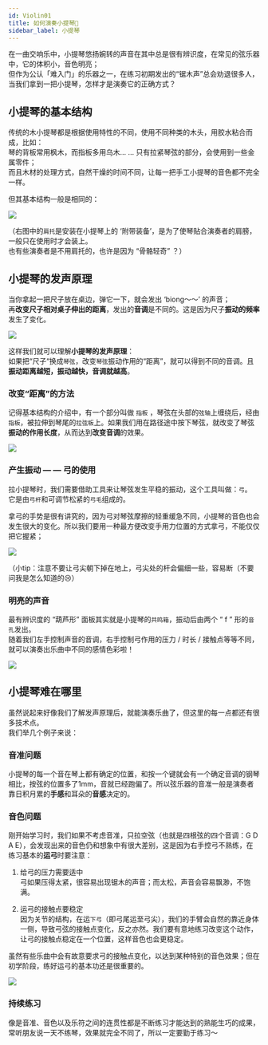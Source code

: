 ```yaml
---
id: Violin01
title: 如何演奏小提琴🎻
sidebar_label: 小提琴
---
```


在一曲交响乐中，小提琴悠扬婉转的声音在其中总是很有辨识度，在常见的弦乐器中，它的体积小，音色明亮；  
但作为公认「难入门」的乐器之一，在练习初期发出的“锯木声”总会劝退很多人，当我们拿到一把小提琴，怎样才是演奏它的正确方式？

## 小提琴的基本结构
传统的木小提琴都是根据使用特性的不同，使用不同种类的木头，用胶水粘合而成，比如：  
琴的背板常用枫木，而指板多用乌木… … 只有拉紧琴弦的部分，会使用到一些金属零件；  
而且木材的处理方式，自然干燥的时间不同，让每一把手工小提琴的音色都不完全一样。    

但其基本结构一般是相同的：  

![](https://blog-imgbed-1304305361.cos.ap-guangzhou.myqcloud.com/Violin-Structure.png)

（右图中的`肩托`是安装在小提琴上的 ‘附带装备’，是为了使琴贴合演奏者的肩膀，一般只在使用时才会装上。  
也有些演奏者是不用肩托的，也许是因为 “骨骼轻奇” ？）

## 小提琴的发声原理
当你拿起一把尺子放在桌边，弹它一下，就会发出 ‘biong～～’ 的声音；  
再**改变尺子相对桌子伸出的距离**，发出的**音调**是不同的。这是因为尺子**振动的频率**发生了变化。

![](https://blog-imgbed-1304305361.cos.ap-guangzhou.myqcloud.com/IMG_0529.jpg)   

这样我们就可以理解**小提琴的发声原理**：  
如果把“尺子“换成`琴弦`，改变`琴弦`振动作用的“距离”，就可以得到不同的音调。且**振动距离越短，振动越快，音调就越高**。

### 改变“距离”的方法
记得基本结构的介绍中，有一个部分叫做 `指板` ，琴弦在头部的`弦轴`上缠绕后，经由`指板`，被拉伸到琴尾的`拉弦板`上。如果我们用在路径途中按下琴弦，就改变了琴弦**振动的作用长度**，从而达到**改变音调**的效果。

![](https://blog-imgbed-1304305361.cos.ap-guangzhou.myqcloud.com/IMG_3368.jpeg)

### 产生振动 — — 弓的使用  
拉小提琴时，我们需要借助工具来让琴弦发生平稳的振动，这个工具叫做：`弓`。  
它是由`弓杆`和可调节松紧的`弓毛`组成的。

拿弓的手势是很有讲究的，因为弓对琴弦摩擦的轻重缓急不同，小提琴的音色也会发生很大的变化。所以我们要用一种最方便改变手用力位置的方式拿弓，不能仅仅把它握紧；

![](https://blog-imgbed-1304305361.cos.ap-guangzhou.myqcloud.com/IMG_3357.jpeg)

（小tip：注意不要让弓尖朝下掉在地上，弓尖处的杆会偏细一些，容易断（不要问我是怎么知道的😢）

### 明亮的声音
最有辨识度的 “葫芦形” 面板其实就是小提琴的`共鸣箱`，振动后由两个 “ f ” 形的`音孔`发出。   
随着我们左手控制声音的音调，右手控制弓作用的压力 / 时长 / 接触点等等不同，就可以演奏出乐曲中不同的感情色彩啦！

![](https://blog-imgbed-1304305361.cos.ap-guangzhou.myqcloud.com/IMG_3367.jpeg)

## 小提琴难在哪里
虽然说起来好像我们了解发声原理后，就能演奏乐曲了，但这里的每一点都还有很多技术点。  
我们举几个例子来说：

### 音准问题
小提琴的每一个音在琴上都有确定的位置，和按一个键就会有一个确定音调的钢琴相比，按弦的位置多了1mm，音就已经跑偏了。所以弦乐器的音准一般是演奏者靠日积月累的**手感**和耳朵的**音感**决定的。

### 音色问题
刚开始学习时，我们如果不考虑音准，只拉空弦（也就是四根弦的四个音调：G D A E），会发现出来的音色仍和想象中有很大差别，这是因为右手控弓不熟练，在练习基本的**运弓**时要注意：  
1. 给弓的压力需要适中  
弓如果压得太紧，很容易出现锯木的声音；而太松，声音会容易飘渺，不饱满。

2. 运弓的接触点要稳定  
因为关节的结构，在运`下弓`（即弓尾运至弓尖），我们的手臂会自然的靠近身体一侧，导致弓弦的接触点变化，反之亦然。我们要有意地练习改变这个动作，让弓的接触点稳定在一个位置，这样音色也会更稳定。  

虽然有些乐曲中会有故意要求弓的接触点变化，以达到某种特别的音色效果；但在初学阶段，练好运弓的基本功还是很重要的。

![](https://blog-imgbed-1304305361.cos.ap-guangzhou.myqcloud.com/%E8%BF%90%E5%BC%93.png)

### 持续练习
像是音准、音色以及乐符之间的连贯性都是不断练习才能达到的熟能生巧的成果，常听朋友说一天不练琴，效果就完全不同了，所以一定要勤于练习～


